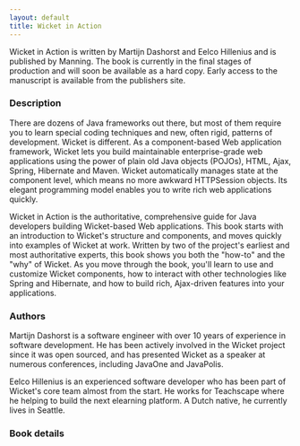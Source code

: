 ```yaml
---
layout: default
title: Wicket in Action
---
```


Wicket in Action is written by Martijn Dashorst and Eelco Hillenius and is
published by Manning. The book is currently in the final stages of production
and will soon be available as a hard copy. Early access to the manuscript is
available from the publishers site.

### Description ###

There are dozens of Java frameworks out there, but most of them require you to
learn special coding techniques and new, often rigid, patterns of development.
Wicket is different. As a component-based Web application framework, Wicket
lets you build maintainable enterprise-grade web applications using the power
of plain old Java objects (POJOs), HTML, Ajax, Spring, Hibernate and Maven.
Wicket automatically manages state at the component level, which means no more
awkward HTTPSession objects. Its elegant programming model enables you to
write rich web applications quickly.

Wicket in Action is the authoritative, comprehensive guide for Java developers
building Wicket-based Web applications. This book starts with an introduction
to Wicket's structure and components, and moves quickly into examples of
Wicket at work. Written by two of the project's earliest and most
authoritative experts, this book shows you both the "how-to" and the "why" of
Wicket. As you move through the book, you'll learn to use and customize Wicket
components, how to interact with other technologies like Spring and Hibernate,
and how to build rich, Ajax-driven features into your applications.

### Authors ###

Martijn Dashorst is a software engineer with over 10 years of experience in
software development. He has been actively involved in the Wicket project
since it was open sourced, and has presented Wicket as a speaker at numerous
conferences, including JavaOne and JavaPolis.

Eelco Hillenius is an experienced software developer who has been part of
Wicket's core team almost from the start. He works for Teachscape where he
helping to build the next elearning platform. A Dutch native, he currently
lives in Seattle.

### Book details ###
